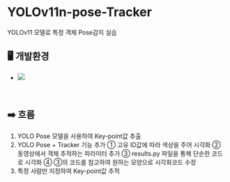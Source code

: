 # YOLOv11n-pose-Tracker
YOLOv11 모델로 특정 객체 Pose감지 실습

## 🖥️ 개발환경
* <img src="https://img.shields.io/badge/Google Colab-F9AB00?style=for-the-badge&logo=Google Colab&logoColor=white">
<br>

## ➡️ 흐름
1. YOLO Pose 모델을 사용하여 Key-point값 추출
2. YOLO Pose + Tracker 기능 추가
   ① 고유 ID값에 따라 색상을 주어 시각화
   ② 동영상에서 객체 추적하는 파라미터 추가
   ③ results.py 파일을 통해 단순한 코드로 시각화
   ④ ③의 코드를 참고하여 원하는 모양으로 시각화코드 수정
3. 특정 사람만 지정하여 Key-point값 추적
